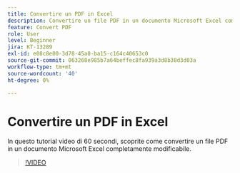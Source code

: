 ```yaml
---
title: Convertire un PDF in Excel
description: Convertire un file PDF in un documento Microsoft Excel completamente modificabile
feature: Convert PDF
role: User
level: Beginner
jira: KT-13289
exl-id: e08c8e00-3d78-45a0-ba15-c164c40653c0
source-git-commit: 063268e985b7a64beffec8fa939a3d8b38d3d03a
workflow-type: tm+mt
source-wordcount: '40'
ht-degree: 0%

---
```


# Convertire un PDF in Excel

In questo tutorial video di 60 secondi, scoprite come convertire un file PDF in un documento Microsoft Excel completamente modificabile.

>[!VIDEO](https://video.tv.adobe.com/v/3409908?quality=12&learn=on&hidetitle=true)
